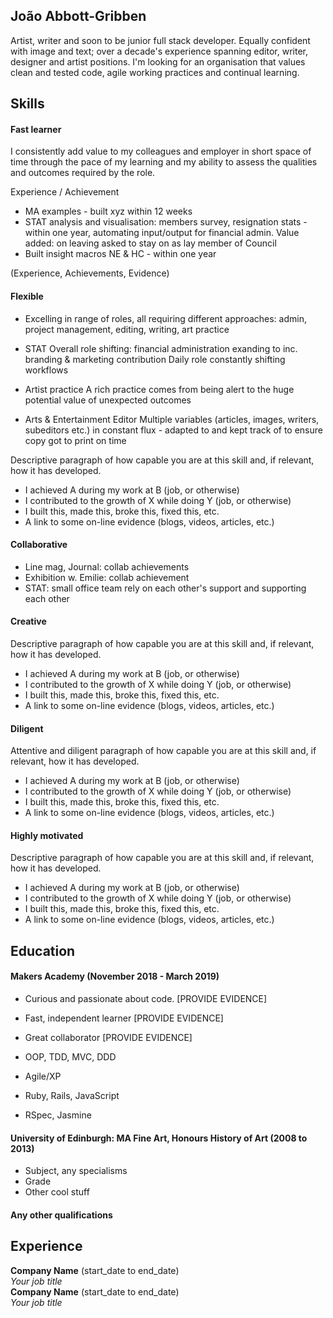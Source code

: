 ## João Abbott-Gribben

Artist, writer and soon to be junior full stack developer. Equally confident with image and text; over a decade's experience spanning editor, writer, designer and artist positions. I'm looking for an organisation that values clean and tested code, agile working practices and continual learning. 

## Skills

#### Fast learner

I consistently add value to my colleagues and employer in short space of time through the pace of my learning and my ability to assess the qualities and outcomes required by the role. 

Experience / Achievement
- MA examples - built xyz within 12 weeks  
- STAT analysis and visualisation: members survey, resignation stats - within one year, automating input/output for financial admin. Value added: on leaving asked to stay on as lay member of Council 
- Built insight macros NE & HC - within one year 

(Experience, Achievements, Evidence)

#### Flexible
- Excelling in range of roles, all requiring different approaches: admin, project management, editing, writing, art practice 

- STAT
Overall role shifting: financial administration exanding to inc. branding & marketing contribution
Daily role constantly shifting workflows

- Artist practice
A rich practice comes from being alert to the huge potential value of unexpected outcomes

- Arts & Entertainment Editor
Multiple variables (articles, images, writers, subeditors etc.) in constant flux - adapted to and kept track of to ensure copy got to print on time

Descriptive paragraph of how capable you are at this skill and, if relevant, how it has developed.

- I achieved A during my work at B (job, or otherwise)
- I contributed to the growth of X while doing Y (job, or otherwise)
- I built this, made this, broke this, fixed this, etc.
- A link to some on-line evidence (blogs, videos, articles, etc.)

#### Collaborative

- Line mag, Journal: collab achievements
- Exhibition w. Emilie: collab achievement
- STAT: small office team rely on each other's support and supporting each other

#### Creative

Descriptive paragraph of how capable you are at this skill and, if relevant, how it has developed.

- I achieved A during my work at B (job, or otherwise)
- I contributed to the growth of X while doing Y (job, or otherwise)
- I built this, made this, broke this, fixed this, etc.
- A link to some on-line evidence (blogs, videos, articles, etc.)

#### Diligent 

Attentive and diligent paragraph of how capable you are at this skill and, if relevant, how it has developed.

- I achieved A during my work at B (job, or otherwise)
- I contributed to the growth of X while doing Y (job, or otherwise)
- I built this, made this, broke this, fixed this, etc.
- A link to some on-line evidence (blogs, videos, articles, etc.)

#### Highly motivated

Descriptive paragraph of how capable you are at this skill and, if relevant, how it has developed.

- I achieved A during my work at B (job, or otherwise)
- I contributed to the growth of X while doing Y (job, or otherwise)
- I built this, made this, broke this, fixed this, etc.
- A link to some on-line evidence (blogs, videos, articles, etc.)

## Education

#### Makers Academy (November 2018 - March 2019)

- Curious and passionate about code. [PROVIDE EVIDENCE]
- Fast, independent learner [PROVIDE EVIDENCE]
- Great collaborator [PROVIDE EVIDENCE]

- OOP, TDD, MVC, DDD
- Agile/XP
- Ruby, Rails, JavaScript
- RSpec, Jasmine

#### University of Edinburgh: MA Fine Art, Honours History of Art (2008 to 2013)

- Subject, any specialisms
- Grade
- Other cool stuff

#### Any other qualifications

## Experience

**Company Name** (start_date to end_date)    
*Your job title*  
**Company Name** (start_date to end_date)   
*Your job title*  
